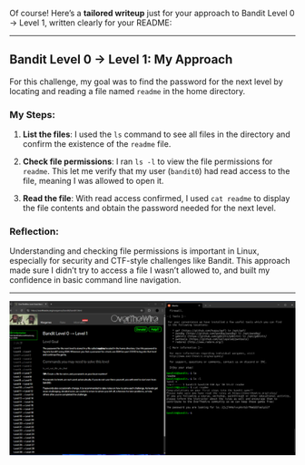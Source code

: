 Of course! Here’s a **tailored writeup** just for your approach to Bandit Level 0 → Level 1, written clearly for your README:

---

## Bandit Level 0 → Level 1: My Approach

For this challenge, my goal was to find the password for the next level by locating and reading a file named `readme` in the home directory.

### My Steps:

1. **List the files**:
   I used the `ls` command to see all files in the directory and confirm the existence of the `readme` file.

2. **Check file permissions**:
   I ran `ls -l` to view the file permissions for `readme`. This let me verify that my user (`bandit0`) had read access to the file, meaning I was allowed to open it.

3. **Read the file**:
   With read access confirmed, I used `cat readme` to display the file contents and obtain the password needed for the next level.

### Reflection:

Understanding and checking file permissions is important in Linux, especially for security and CTF-style challenges like Bandit. This approach made sure I didn’t try to access a file I wasn’t allowed to, and built my confidence in basic command line navigation.

---
![Bandit Level 0 to 1 Screenshot](images/bandit0-1.png)












